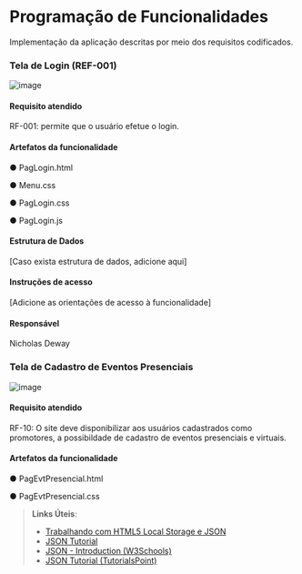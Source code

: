 # Programação de Funcionalidades

Implementação da aplicação descritas por meio dos requisitos codificados. 

### Tela de Login (REF-001)

![image](https://github.com/ICEI-PUC-Minas-PMV-ADS/ADS-EIXO-1-MARCAE/assets/65633444/84ae0549-abb5-4d0a-91cc-8279a7b18c89)


#### Requisito atendido

RF-001: permite que o usuário efetue o login.


#### Artefatos da funcionalidade

● PagLogin.html

● Menu.css

● PagLogin.css

● PagLogin.js


#### Estrutura de Dados

[Caso exista estrutura de dados, adicione aqui]


#### Instruções de acesso

[Adicione as orientações de acesso à funcionalidade]


#### Responsável
Nicholas Deway


### Tela de Cadastro de Eventos Presenciais

![image](https://github.com/ICEI-PUC-Minas-PMV-ADS/ADS-EIXO-1-MARCAE/assets/32981763/483dd3ef-dfc5-4ff0-b1fa-0177dadaca45)

#### Requisito atendido

RF-10: O site deve disponibilizar aos usuários cadastrados como promotores, a possibildade de cadastro de eventos presenciais e virtuais.

#### Artefatos da funcionalidade

● PagEvtPresencial.html

● PagEvtPresencial.css

> **Links Úteis**:
> - [Trabalhando com HTML5 Local Storage e JSON](https://www.devmedia.com.br/trabalhando-com-html5-local-storage-e-json/29045)
> - [JSON Tutorial](https://www.w3resource.com/JSON)
> - [JSON - Introduction (W3Schools)](https://www.w3schools.com/js/js_json_intro.asp)
> - [JSON Tutorial (TutorialsPoint)](https://www.tutorialspoint.com/json/index.htm)

